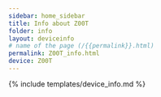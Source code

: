 ```yaml
---
sidebar: home_sidebar
title: Info about Z00T
folder: info
layout: deviceinfo
# name of the page (/{{permalink}}.html)
permalink: Z00T_info.html
device: Z00T
---
```

{% include templates/device_info.md %}

